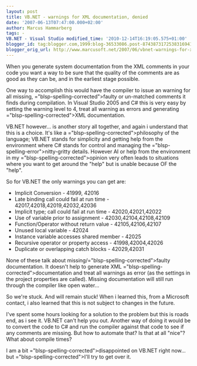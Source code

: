 ```yaml
---
layout: post
title: VB.NET - warnings for XML documentation, denied
date: '2007-06-13T07:47:00.000+02:00'
author: Marcus Hammarberg
tags: -
VB.NET - Visual Studio modified_time: '2010-12-14T16:19:05.575+01:00'
blogger_id: tag:blogger.com,1999:blog-36533086.post-8743873172538316941
blogger_orig_url: http://www.marcusoft.net/2007/06/vbnet-warnings-for-xml-documentation.html
---
```


When you generate system documentation from the XML comments in your
code you want a way to be sure that the quality of the comments are as
good as they can be, and in the earliest stage possible.

One way to accomplish this would have the compiler to issue an warning
for all missing, <span>="blsp-spelling-corrected">faulty</span> or <span
id="SPELLING_ERROR_1" class="blsp-spelling-error">un</span>-matched
comments it finds during compilation. In Visual Studio 2005 and C# this
is very easy by setting the warning level to 4, treat all warning as
errors and generating <span>="blsp-spelling-corrected">XML</span> documentation.

VB.NET however... is another story all together, and again i understand
that this is a choice. It's like a <span>="blsp-spelling-corrected">philosophy</span> of the <span
id="SPELLING_ERROR_4" class="blsp-spelling-corrected">language</span>;
VB.NET stands for simplicity and getting help from the environment where
C# stands for control and managing the <span>="blsp-spelling-error">nitty</span>-gritty details. However AI or
help from the environment in my <span>="blsp-spelling-corrected">opinion</span> very often leads to
situations where you want to get around the "help" but is unable because
OF the "help".

So for VB.NET the only warnings you can get are:

-   Implicit Conversion - 41999, 42016
-   Late binding call could fail at run time -
    42017,42018,42019,42032,42036
-   Implicit type; call could fail at run time - 42020,42021,42022
-   Use of variable prior to assignment - 42030,42104,42108,42109
-   Function/Operator without return value - 42105,42106,42107
-   Unused local variable - 42024
-   Instance variable accesses shared member - 42025
-   Recursive operator or property access - 41998,42004,42026
-   Duplicate or overlapping catch blocks - 42029,42031

None of these talk about missing/<span>="blsp-spelling-corrected">faulty</span> documentation. It doesn't
help to generate XML <span>="blsp-spelling-corrected">documentation</span> and treat all
warnings as error (as the settings in the project properties are
called). Missing documentation will still run through the compiler like
open water...

So we're stuck. And will remain stuck! When i learned this, from a
Microsoft contact, i also learned that this is not subject to changes in
the future.

I've spent some hours looking for a solution to the problem but this is
roads end, as i see it. VB.NET can't help you out. Another way of doing
it would be to convert the code to C# and run the compiler against that
code to see if any comments are missing. But how to automate that? Is
that at all "nice"? What about compile times?

I am a bit <span>="blsp-spelling-corrected">disappointed</span> on VB.NET right
now... but <span>="blsp-spelling-corrected">I'll</span> try to get over it.
